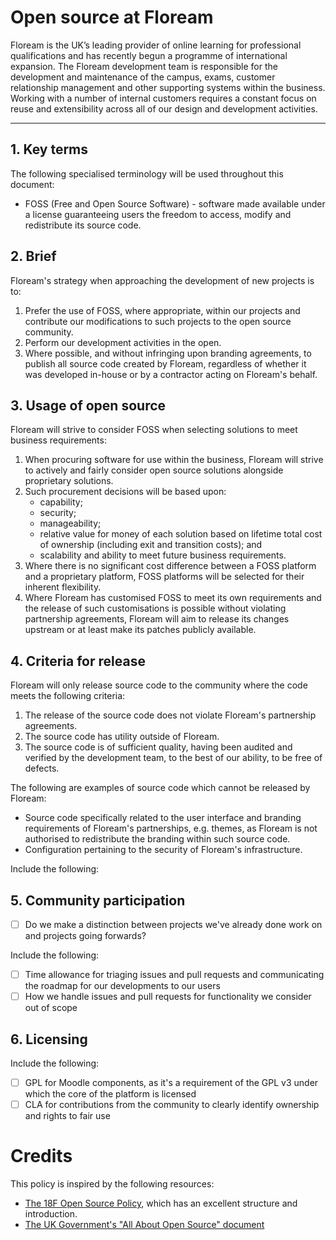 # Open source at Floream

Floream is the UK’s leading provider of online learning for professional qualifications and has recently begun a programme of international expansion. The Floream development team is responsible for the development and maintenance of the campus, exams, customer relationship management and other supporting systems within the business. Working with a number of internal customers requires a constant focus on reuse and extensibility across all of our design and development activities.

* * *

## 1. Key terms

The following specialised terminology will be used throughout this document:

* FOSS (Free and Open Source Software) - software made available under a license guaranteeing users the freedom to access, modify and redistribute its source code.

## 2. Brief

Floream's strategy when approaching the development of new projects is to:

1. Prefer the use of FOSS, where appropriate, within our projects and contribute our modifications to such projects to the open source community.
2. Perform our development activities in the open.
3. Where possible, and without infringing upon branding agreements, to publish all source code created by Floream, regardless of whether it was developed in-house or by a contractor acting on Floream's behalf.

## 3. Usage of open source

Floream will strive to consider FOSS when selecting solutions to meet business requirements:

1. When procuring software for use within the business, Floream will strive to actively and fairly consider open source solutions alongside proprietary solutions.
2. Such procurement decisions will be based upon:
    * capability;
    * security;
    * manageability;
    * relative value for money of each solution based on lifetime total cost of ownership (including exit and transition costs); and
    * scalability and ability to meet future business requirements.
3. Where there is no significant cost difference between a FOSS platform and a proprietary platform, FOSS platforms will be selected for their inherent flexibility.
4. Where Floream has customised FOSS to meet its own requirements and the release of such customisations is possible without violating partnership agreements, Floream will aim to release its changes upstream or at least make its patches publicly available.

## 4. Criteria for release

Floream will only release source code to the community where the code meets the following criteria:

1. The release of the source code does not violate Floream's partnership agreements.
2. The source code has utility outside of Floream.
3. The source code is of sufficient quality, having been audited and verified by the development team, to the best of our ability, to be free of defects.

The following are examples of source code which cannot be released by Floream:

* Source code specifically related to the user interface and branding requirements of Floream's partnerships, e.g. themes, as Floream is not authorised to redistribute the branding within such source code.
* Configuration pertaining to the security of Floream's infrastructure.

Include the following:
## 5. Community participation

- [ ] Do we make a distinction between projects we've already done work on and projects going forwards?


Include the following:

- [ ] Time allowance for triaging issues and pull requests and communicating the roadmap for our developments to our users
- [ ] How we handle issues and pull requests for functionality we consider out of scope

## 6. Licensing

Include the following:

- [ ] GPL for Moodle components, as it's a requirement of the GPL v3 under which the core of the platform is licensed
- [ ] CLA for contributions from the community to clearly identify ownership and rights to fair use

# Credits

This policy is inspired by the following resources:

* [The 18F Open Source Policy](https://github.com/18F/open-source-policy/blob/master/policy.md), which has an excellent structure and introduction.
* [The UK Government's "All About Open Source" document](https://www.gov.uk/government/uploads/system/uploads/attachment_data/file/78959/All_About_Open_Source_v2_0.pdf)
